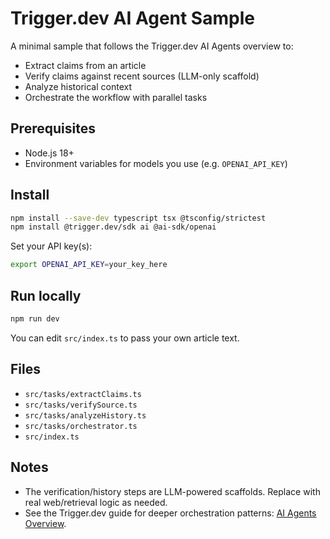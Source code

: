 # Trigger.dev AI Agent Sample

A minimal sample that follows the Trigger.dev AI Agents overview to:
- Extract claims from an article
- Verify claims against recent sources (LLM-only scaffold)
- Analyze historical context
- Orchestrate the workflow with parallel tasks

## Prerequisites
- Node.js 18+
- Environment variables for models you use (e.g. `OPENAI_API_KEY`)

## Install

```bash
npm install --save-dev typescript tsx @tsconfig/strictest
npm install @trigger.dev/sdk ai @ai-sdk/openai
```

Set your API key(s):

```bash
export OPENAI_API_KEY=your_key_here
```

## Run locally

```bash
npm run dev
```

You can edit `src/index.ts` to pass your own article text.

## Files
- `src/tasks/extractClaims.ts`
- `src/tasks/verifySource.ts`
- `src/tasks/analyzeHistory.ts`
- `src/tasks/orchestrator.ts`
- `src/index.ts`

## Notes
- The verification/history steps are LLM-powered scaffolds. Replace with real web/retrieval logic as needed.
- See the Trigger.dev guide for deeper orchestration patterns: [AI Agents Overview](https://trigger.dev/docs/guides/ai-agents/overview).